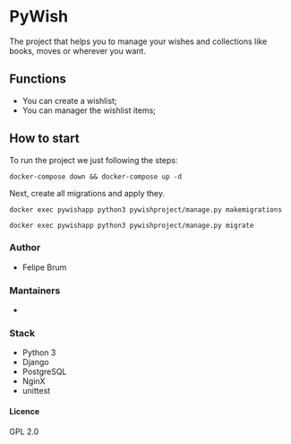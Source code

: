 
# PyWish

The project that helps you to manage your wishes and collections like books, moves or wherever you want.

## Functions

* You can create a wishlist;
* You can manager the wishlist items;

## How to start

To run the project we just following the steps:

```
docker-compose down && docker-compose up -d
```

Next, create all migrations and apply they.

```
docker exec pywishapp python3 pywishproject/manage.py makemigrations

docker exec pywishapp python3 pywishproject/manage.py migrate
```

### Author

* Felipe Brum

### Mantainers

* 

### Stack

* Python 3
* Django
* PostgreSQL
* NginX
* unittest

#### Licence

GPL 2.0
